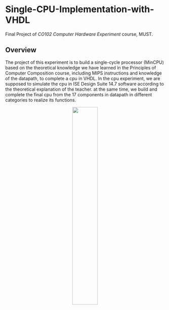 # Single-CPU-Implementation-with-VHDL

Final Project of *CO102 Computer Hardware Experiment* course, MUST. 

## Overview

The project of this experiment is to build a single-cycle processor (MinCPU) based on the theoretical knowledge we have learned in the Principles of Computer Composition course, including MIPS instructions and knowledge of the datapath, to complete a cpu in VHDL. In the cpu experiment, we are supposed to simulate the cpu in ISE Design Suite 14.7 software according to the theoretical explanation of the teacher. at the same time, we build and complete the final cpu from the 17 components in datapath in different categories to realize its functions.


<div align='center'> 
  <img src=https://img1.imgtp.com/2023/02/26/U9cOVTYt.png width=40% />
